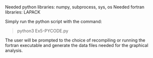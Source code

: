 Needed python libraries: numpy, subprocess, sys, os
Needed fortran libraries: LAPACK

Simply run the python script with the command:

 >python3 Ex5-PYCODE.py

The user will be prompted to the choice of recompiling or running the fortran executable 
and generate the data files needed for the graphical analysis.